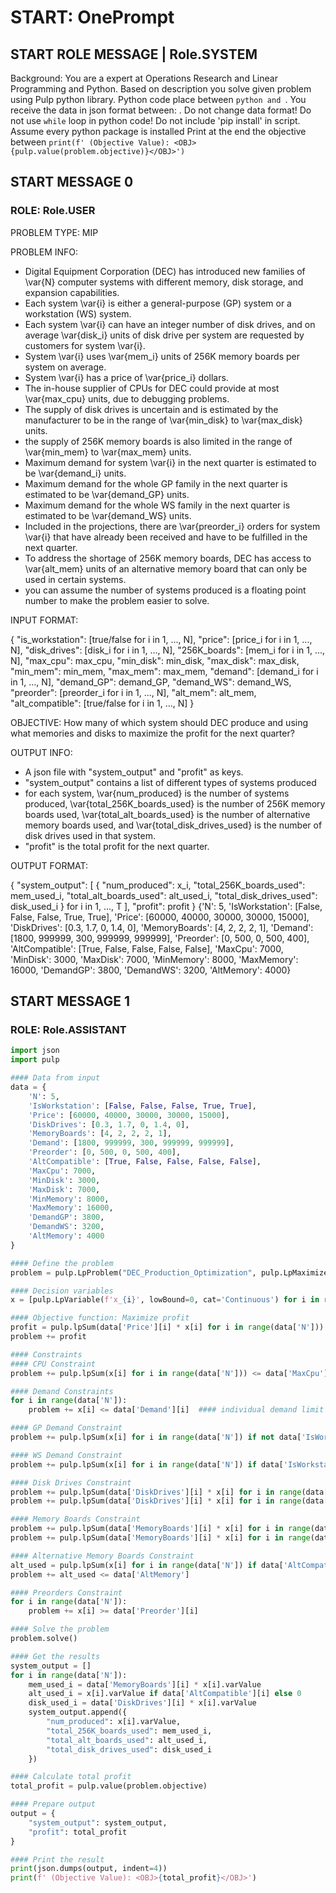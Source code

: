 # START: OnePrompt 
## START ROLE MESSAGE | Role.SYSTEM 
Background: You are a expert at Operations Research and Linear Programming and Python. Based on description you solve given problem using Pulp python library. Python code place between ```python and ```. You receive the data in json format between: <DATA></DATA>. Do not change data format! Do not use `while` loop in python code! Do not include 'pip install' in script. Assume every python package is installed Print at the end the objective between <OBJ></OBJ> `print(f' (Objective Value): <OBJ>{pulp.value(problem.objective)}</OBJ>')`  
## START MESSAGE 0 
### ROLE: Role.USER
<DESCRIPTION>
PROBLEM TYPE: MIP

PROBLEM INFO:

- Digital Equipment Corporation (DEC) has introduced new families of \var{N} computer systems with different memory, disk storage, and expansion capabilities.
- Each system \var{i} is either a general-purpose (GP) system or a workstation (WS) system.
- Each system \var{i} can have an integer number of disk drives, and on average \var{disk_i} units of disk drive per system are requested by customers for system \var{i}.
- System \var{i} uses \var{mem_i} units of 256K memory boards per system on average.
- System \var{i} has a price of \var{price_i} dollars.
- The in-house supplier of CPUs for DEC could provide at most \var{max_cpu} units, due to debugging problems.
- The supply of disk drives is uncertain and is estimated by the manufacturer to be in the range of \var{min_disk} to \var{max_disk} units.
- the supply of 256K memory boards is also limited in the range of \var{min_mem} to \var{max_mem} units.
- Maximum demand for system \var{i} in the next quarter is estimated to be \var{demand_i} units.
- Maximum demand for the whole GP family in the next quarter is estimated to be \var{demand_GP} units.
- Maximum demand for the whole WS family in the next quarter is estimated to be \var{demand_WS} units.
- Included in the projections, there are \var{preorder_i} orders for system \var{i} that have already been received and have to be fulfilled in the next quarter.
- To address the shortage of 256K memory boards, DEC has access to \var{alt_mem} units of an alternative memory board that can only be used in certain systems.
- you can assume the number of systems produced is a floating point number to make the problem easier to solve.

INPUT FORMAT:

{
    "is_workstation": [true/false for i in 1, ..., N],
    "price": [price_i for i in 1, ..., N],
    "disk_drives": [disk_i for i in 1, ..., N],
    "256K_boards": [mem_i for i in 1, ..., N],
    "max_cpu": max_cpu,
    "min_disk": min_disk,
    "max_disk": max_disk,
    "min_mem": min_mem,
    "max_mem": max_mem,
    "demand": [demand_i for i in 1, ..., N],
    "demand_GP": demand_GP,
    "demand_WS": demand_WS,
    "preorder": [preorder_i for i in 1, ..., N],
    "alt_mem": alt_mem,
    "alt_compatible": [true/false for i in 1, ..., N]
}



OBJECTIVE: How many of which system should DEC produce and using what memories and disks to maximize the profit for the next quarter?


OUTPUT INFO:
- A json file with "system_output" and "profit" as keys.
- "system_output" contains a list of different types of systems produced 
- for each system, \var{num_produced} is the number of systems produced, \var{total_256K_boards_used} is the number of 256K memory boards used, \var{total_alt_boards_used} is the number of alternative memory boards used, and \var{total_disk_drives_used} is the number of disk drives used in that system.
- "profit" is the total profit for the next quarter.

OUTPUT FORMAT:

{
    "system_output": [
        {
            "num_produced": x_i,
            "total_256K_boards_used": mem_used_i,
            "total_alt_boards_used": alt_used_i,
            "total_disk_drives_used": disk_used_i
        }
        for i in 1, ..., T
    ],
    "profit": profit
}
</DESCRIPTION>
<DATA>
{'N': 5, 'IsWorkstation': [False, False, False, True, True], 'Price': [60000, 40000, 30000, 30000, 15000], 'DiskDrives': [0.3, 1.7, 0, 1.4, 0], 'MemoryBoards': [4, 2, 2, 2, 1], 'Demand': [1800, 999999, 300, 999999, 999999], 'Preorder': [0, 500, 0, 500, 400], 'AltCompatible': [True, False, False, False, False], 'MaxCpu': 7000, 'MinDisk': 3000, 'MaxDisk': 7000, 'MinMemory': 8000, 'MaxMemory': 16000, 'DemandGP': 3800, 'DemandWS': 3200, 'AltMemory': 4000}</DATA>


## START MESSAGE 1 
### ROLE: Role.ASSISTANT
```python
import json
import pulp

#### Data from input
data = {
    'N': 5,
    'IsWorkstation': [False, False, False, True, True],
    'Price': [60000, 40000, 30000, 30000, 15000],
    'DiskDrives': [0.3, 1.7, 0, 1.4, 0],
    'MemoryBoards': [4, 2, 2, 2, 1],
    'Demand': [1800, 999999, 300, 999999, 999999],
    'Preorder': [0, 500, 0, 500, 400],
    'AltCompatible': [True, False, False, False, False],
    'MaxCpu': 7000,
    'MinDisk': 3000,
    'MaxDisk': 7000,
    'MinMemory': 8000,
    'MaxMemory': 16000,
    'DemandGP': 3800,
    'DemandWS': 3200,
    'AltMemory': 4000
}

#### Define the problem
problem = pulp.LpProblem("DEC_Production_Optimization", pulp.LpMaximize)

#### Decision variables
x = [pulp.LpVariable(f'x_{i}', lowBound=0, cat='Continuous') for i in range(data['N'])]

#### Objective function: Maximize profit
profit = pulp.lpSum(data['Price'][i] * x[i] for i in range(data['N']))
problem += profit

#### Constraints
#### CPU Constraint
problem += pulp.lpSum(x[i] for i in range(data['N'])) <= data['MaxCpu']

#### Demand Constraints
for i in range(data['N']):
    problem += x[i] <= data['Demand'][i]  #### individual demand limit

#### GP Demand Constraint
problem += pulp.lpSum(x[i] for i in range(data['N']) if not data['IsWorkstation'][i]) <= data['DemandGP'] 

#### WS Demand Constraint
problem += pulp.lpSum(x[i] for i in range(data['N']) if data['IsWorkstation'][i]) <= data['DemandWS'] 

#### Disk Drives Constraint
problem += pulp.lpSum(data['DiskDrives'][i] * x[i] for i in range(data['N'])) >= data['MinDisk']
problem += pulp.lpSum(data['DiskDrives'][i] * x[i] for i in range(data['N'])) <= data['MaxDisk']

#### Memory Boards Constraint
problem += pulp.lpSum(data['MemoryBoards'][i] * x[i] for i in range(data['N'])) >= data['MinMemory']
problem += pulp.lpSum(data['MemoryBoards'][i] * x[i] for i in range(data['N'])) <= data['MaxMemory']

#### Alternative Memory Boards Constraint
alt_used = pulp.lpSum(x[i] for i in range(data['N']) if data['AltCompatible'][i])  #### Only for compatible systems
problem += alt_used <= data['AltMemory']

#### Preorders Constraint
for i in range(data['N']):
    problem += x[i] >= data['Preorder'][i]

#### Solve the problem
problem.solve()

#### Get the results
system_output = []
for i in range(data['N']):
    mem_used_i = data['MemoryBoards'][i] * x[i].varValue
    alt_used_i = x[i].varValue if data['AltCompatible'][i] else 0
    disk_used_i = data['DiskDrives'][i] * x[i].varValue
    system_output.append({
        "num_produced": x[i].varValue,
        "total_256K_boards_used": mem_used_i,
        "total_alt_boards_used": alt_used_i,
        "total_disk_drives_used": disk_used_i
    })

#### Calculate total profit
total_profit = pulp.value(problem.objective)

#### Prepare output
output = {
    "system_output": system_output,
    "profit": total_profit
}

#### Print the result
print(json.dumps(output, indent=4))
print(f' (Objective Value): <OBJ>{total_profit}</OBJ>')
```

